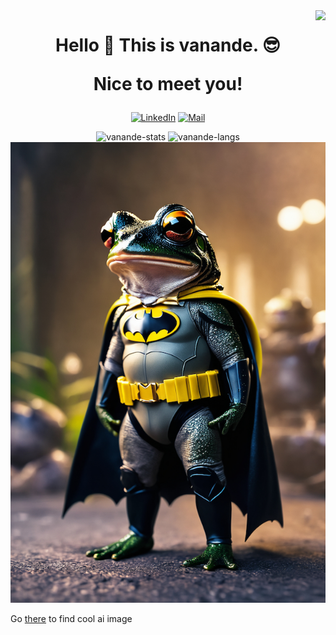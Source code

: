 <img align="right" src="https://visitor-badge.laobi.icu/badge?page_id=vanande.vanande">
<h1 align="center">
    <p>Hello 👋 This is vanande. 😎</p>
    <p>Nice to meet you!</p>
</h1>
<div align="center">
  
  [![LinkedIn](https://img.shields.io/badge/LinkedIn-0A66C2.svg?style=for-the-badge&logo=LinkedIn&logoColor=white&link=https://www.linkedin.com/in/vanandek/)](https://www.linkedin.com/in/vanandek/)
  [![Mail](https://img.shields.io/badge/Gmail-EA4335.svg?style=for-the-badge&logo=Gmail&logoColor=white&link=mailto:vanandek@gmail.com)](mailto:vanandek@gmail.com)
</div>
<div align="center">
 <img height="150em" src="https://github-readme-stats.vercel.app/api?username=vanande&theme=github_dark_dimmed&show_icons=true&bg_color=00000000&hide_border=true" alt="vanande-stats"/>
 <img height="150em" src="https://github-readme-stats.vercel.app/api/top-langs/?username=vanande&layout=compact&theme=github_dark_dimmed&bg_color=00000000&hide=shaderlab,SCSS&langs_count=6&hide_border=true" alt="vanande-langs"/>
<img src="batfrog.jpg?raw=true">

</div>

<span>Go <a href="https://civitai.com/">there</a> to find cool ai image</span>

